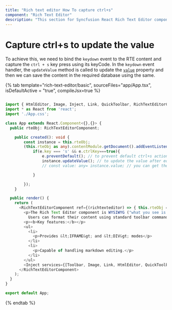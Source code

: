 ```yaml
---
title: "Rich text editor How To capture ctrl+s"
component: "Rich Text Editor"
description: "This section for Syncfusion React Rich Text Editor component explains how to capture the ctrl+s to update the value."
---
```


# Capture ctrl+s to update the value

To achieve this, we need to bind the `keydown` event to the RTE content and capture the `ctrl + s` key press using its keyCode.
In the `keydown` event handler, the `updateValue` method is called to update the [`value`](../../api/rich-text-editor/#value) property and then we can save the content in the required database using the same.

{% tab template="rich-text-editor/basic", sourceFiles="app/App.tsx", isDefaultActive = "true", compileJsx=true %}

```typescript

import { HtmlEditor, Image, Inject, Link, QuickToolbar, RichTextEditorComponent, Toolbar } from '@syncfusion/ej2-react-richtexteditor';
import * as React from 'react';
import './App.css';

class App extends React.Component<{},{}> {
  public rteObj: RichTextEditorComponent;

    public created(): void {
        const instance = this.rteObj;
        (this.rteObj as any).contentModule.getDocument().addEventListener("keydown",(e: any)=>{
            if(e.key === 's' && e.ctrlKey===true){
                e.preventDefault(); // to prevent default ctrl+s action
                instance.updateValue(); // to update the value after editing
                // const value: any= instance.value; // you can get the RTE content to save in the desired database

            }

        });
    }

  public render() {
    return (
      <RichTextEditorComponent ref={(richtexteditor) => { this.rteObj = richtexteditor! }} created={this.created = this.created.bind(this)} >
        <p>The Rich Text Editor component is WYSIWYG ("what you see is what you get") editor that provides the best user experience to create and update the content.
          Users can format their content using standard toolbar commands.</p>
        <p><b>Key features:</b></p>
        <ul>
          <li>
            <p>Provides &lt;IFRAME&gt; and &lt;DIV&gt; modes</p>
          </li>
          <li>
            <p>Capable of handling markdown editing.</p>
          </li>
        </ul>
        <Inject services={[Toolbar, Image, Link, HtmlEditor, QuickToolbar]} />
      </RichTextEditorComponent>
    );
  }
}

export default App;

```

{% endtab %}